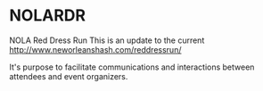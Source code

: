 # NOLARDR
NOLA Red Dress Run
This is an update to the current http://www.neworleanshash.com/reddressrun/

It's purpose to facilitate communications and interactions between attendees and event organizers. 
